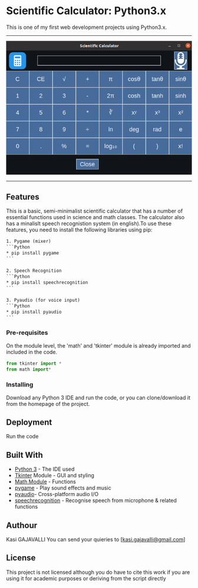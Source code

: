 # Scientific Calculator: Python3.x

This is one of my first web development projects using Python3.x.

---

![Scientific Calculator](Screenshot.png?raw=true "Scientific Calculator")

---

## Features

This is a basic, semi-minimalist scientific calculator that has a number of essential functions used in science and math classes.
The calculator also has a minalislt speech recognistion system (in english).To use these features, you need to install the following libraries using pip:

    1. Pygame (mixer)
    ```Python
    * pip install pygame
    ```

    2. Speech Recognition
    ```Python
    * pip install speechrecognition
    ```

    3. Pyaudio (for voice input)
    ```Python
    * pip install pyaudio
    ```

### Pre-requisites
On the module level, the 'math' and 'tkinter' module is already imported and included in the code.
```Python
from tkinter import *
from math import*
```

### Installing
Download any Python 3 IDE and run the code, or you can clone/download it from the homepage of the project.

## Deployment
Run the code

## Built With

* [Python 3](https://code.visualstudio.com/) - The IDE used
* [Tkinter](https://docs.python.org/3.6/library/tkinter.html) Module - GUI and styling
* [Math Module](https://docs.python.org/3/library/math.html) - Functions
* [pygame](https://pypi.org/project/pygame/) - Play sound effects and music
* [pyaudio](https://pypi.org/project/PyAudio/)- Cross-platform audio I/O
* [speechrecognition](https://pypi.org/project/SpeechRecognition/) - Recognise speech from microphone & related functions 

## Authour

Kasi GAJAVALLI
You can send your quieries to [kasi.gajavalli@gmail.com]

## License

This project is not licensed although you do have to cite this work if you are using it for academic purposes or deriving from the script directly





